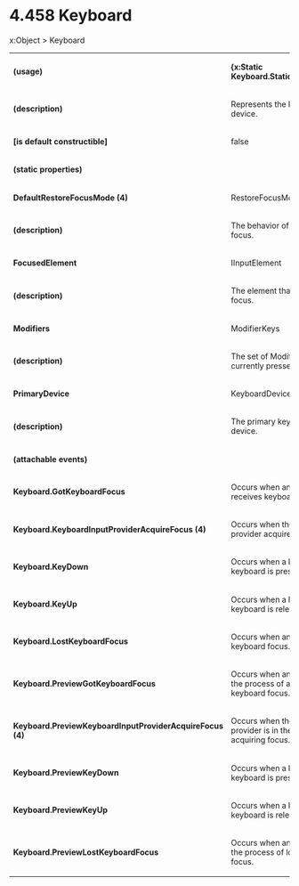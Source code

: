 <html dir="LTR" xmlns:mshelp="http://msdn.microsoft.com/mshelp" xmlns:ddue="http://ddue.schemas.microsoft.com/authoring/2003/5" xmlns:xlink="http://www.w3.org/1999/xlink" xmlns:tool="http://www.microsoft.com/tooltip"><body><input type="hidden" id="userDataCache" class="userDataStyle"><input type="hidden" id="hiddenScrollOffset"><img id="dropDownImage" style="display:none; height:0; width:0;" src="../local/drpdown.gif"><img id="dropDownHoverImage" style="display:none; height:0; width:0;" src="../local/drpdown_orange.gif"><img id="collapseImage" style="display:none; height:0; width:0;" src="../local/collapse.gif"><img id="expandImage" style="display:none; height:0; width:0;" src="../local/exp.gif"><img id="collapseAllImage" style="display:none; height:0; width:0;" src="../local/collall.gif"><img id="expandAllImage" style="display:none; height:0; width:0;" src="../local/expall.gif"><img id="copyImage" style="display:none; height:0; width:0;" src="../local/copycode.gif"><img id="copyHoverImage" style="display:none; height:0; width:0;" src="../local/copycodeHighlight.gif"><div id="header"><h1 class="heading">4.458 Keyboard</h1></div><div id="mainSection"><div id="mainBody"><div id="allHistory" class="saveHistory" onsave="saveAll()" onload="loadAll()"></div>




<p xmlns:wsd="http://wsdev.schemas.microsoft.com/authoring/2008/2" xmlns:msxsl="urn:schemas-microsoft-com:xslt" xmlns:script="urn:script" xmlns:build="urn:build">
<div id="sectionSection0" class="section" name="collapseableSection"><content xmlns="http://ddue.schemas.microsoft.com/authoring/2003/5" xmlns:wsd="http://wsdev.schemas.microsoft.com/authoring/2008/2" xmlns:msxsl="urn:schemas-microsoft-com:xslt" xmlns:script="urn:script" xmlns:build="urn:build">
				</content></div><div id="sectionSection1" class="section" name="collapseableSection"><content xmlns="http://ddue.schemas.microsoft.com/authoring/2003/5" xmlns:wsd="http://wsdev.schemas.microsoft.com/authoring/2008/2" xmlns:msxsl="urn:schemas-microsoft-com:xslt" xmlns:script="urn:script" xmlns:build="urn:build">
					<p xmlns="">
						<mshelp:link keywords="7badce03-ceb8-4865-86e1-32354d3d3a43" tabindex="0">x:Object</mshelp:link> &gt; Keyboard</p>
					<p xmlns=""><b></b></p><table class="ProtocolAuthoredTable" xmlns=""><tr>
								<td>
									<p>
										<b>(usage)</b>
									</p>
								</td>
								<td>
									<p>
										<b>{x:Static Keyboard.StaticPropertyName}</b>
									</p>
								</td>
							</tr><tr>
							<td>
								<p>
									<b>(description)</b>
								</p>
							</td>
							<td>
								<p>Represents the keyboard device.</p>
							</td>
						</tr><tr>
							<td>
								<p>
									<b>[is default constructible]</b>
								</p>
							</td>
							<td>
								<p>false</p>
							</td>
						</tr><tr>
							<td>
								<p>
									<b>(static properties)</b>
								</p>
							</td>
							<td>
							</td>
						</tr><tr>
							<td>
								<p>
									<b>DefaultRestoreFocusMode (4)</b>
								</p>
							</td>
							<td>
								<p>
									<mshelp:link keywords="1b052437-7d91-4a60-8220-8b9088d49493" tabindex="0">RestoreFocusMode</mshelp:link>
								</p>
							</td>
						</tr><tr>
							<td>
								<p>
									<b>(description)</b>
								</p>
							</td>
							<td>
								<p>The behavior of when restoring focus.</p>
							</td>
						</tr><tr>
							<td>
								<p>
									<b>FocusedElement</b>
								</p>
							</td>
							<td>
								<p>
									<mshelp:link keywords="6424ffc8-2703-41c5-9002-c08546d70f56" tabindex="0">IInputElement</mshelp:link>
								</p>
							</td>
						</tr><tr>
							<td>
								<p>
									<b>(description)</b>
								</p>
							</td>
							<td>
								<p>The element that has keyboard focus.</p>
							</td>
						</tr><tr>
							<td>
								<p>
									<b>Modifiers</b>
								</p>
							</td>
							<td>
								<p>
									<mshelp:link keywords="26a21195-6497-45c3-b968-3add67527837" tabindex="0">ModifierKeys</mshelp:link>
								</p>
							</td>
						</tr><tr>
							<td>
								<p>
									<b>(description)</b>
								</p>
							</td>
							<td>
								<p>The set of ModifierKeys that are currently pressed.</p>
							</td>
						</tr><tr>
							<td>
								<p>
									<b>PrimaryDevice</b>
								</p>
							</td>
							<td>
								<p>KeyboardDevice</p>
							</td>
						</tr><tr>
							<td>
								<p>
									<b>(description)</b>
								</p>
							</td>
							<td>
								<p>The primary keyboard input device.</p>
							</td>
						</tr><tr>
							<td>
								<p>
									<b>(attachable events)</b>
								</p>
							</td>
							<td>
							</td>
						</tr><tr>
							<td>
								<p>
									<b>Keyboard.GotKeyboardFocus</b>
								</p>
							</td>
							<td>
								<p>Occurs when an element receives keyboard focus.</p>
							</td>
						</tr><tr>
							<td>
								<p>
									<b>Keyboard.KeyboardInputProviderAcquireFocus (4)</b>
								</p>
							</td>
							<td>
								<p>Occurs when the keyboard input provider acquires focus.</p>
							</td>
						</tr><tr>
							<td>
								<p>
									<b>Keyboard.KeyDown</b>
								</p>
							</td>
							<td>
								<p>Occurs when a key on the keyboard is pressed.</p>
							</td>
						</tr><tr>
							<td>
								<p>
									<b>Keyboard.KeyUp</b>
								</p>
							</td>
							<td>
								<p>Occurs when a key on the keyboard is released.</p>
							</td>
						</tr><tr>
							<td>
								<p>
									<b>Keyboard.LostKeyboardFocus</b>
								</p>
							</td>
							<td>
								<p>Occurs when an element loses keyboard focus.</p>
							</td>
						</tr><tr>
							<td>
								<p>
									<b>Keyboard.PreviewGotKeyboardFocus</b>
								</p>
							</td>
							<td>
								<p>Occurs when an element is in the process of acquiring keyboard focus.</p>
							</td>
						</tr><tr>
							<td>
								<p>
									<b>Keyboard.PreviewKeyboardInputProviderAcquireFocus (4)</b>
								</p>
							</td>
							<td>
								<p>Occurs when the keyboard input provider is in the process of acquiring focus.</p>
							</td>
						</tr><tr>
							<td>
								<p>
									<b>Keyboard.PreviewKeyDown</b>
								</p>
							</td>
							<td>
								<p>Occurs when a key on the keyboard is pressed.</p>
							</td>
						</tr><tr>
							<td>
								<p>
									<b>Keyboard.PreviewKeyUp</b>
								</p>
							</td>
							<td>
								<p>Occurs when a key on the keyboard is released.</p>
							</td>
						</tr><tr>
							<td>
								<p>
									<b>Keyboard.PreviewLostKeyboardFocus</b>
								</p>
							</td>
							<td>
								<p>Occurs when an element is in the process of losing keyboard focus.</p>
							</td>
						</tr></table>
				</content></div><!--[if gte IE 5]>
			<tool:tip element="languageFilterToolTip" avoidmouse="false"/>
		<![endif]--></div><a name="feedback"></a><span></span></div></body></html>